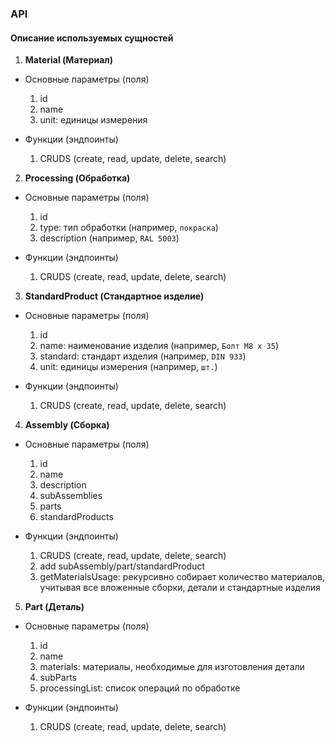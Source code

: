 ### API

#### Описание используемых сущностей

1. **Material (Материал)**

* Основные параметры (поля)
   1. id
   2. name
   3. unit: единицы измерения


* Функции (эндпоинты)
  1. CRUDS (create, read, update, delete, search)
   

2. **Processing (Обработка)**

* Основные параметры (поля)
  1. id
  2. type: тип обработки (например, `покраска`)
  3. description (например, `RAL 5003`)


* Функции (эндпоинты)
  1. CRUDS (create, read, update, delete, search)


3. **StandardProduct (Стандартное изделие)**

* Основные параметры (поля)
  1. id
  2. name: наименование изделия (например, `Болт М8 х 35`)
  3. standard: стандарт изделия (например, `DIN 933`)
  4. unit: единицы измерения (например, `шт.`)


* Функции (эндпоинты)
  1. CRUDS (create, read, update, delete, search)


4. **Assembly (Сборка)**

* Основные параметры (поля)
    1. id
    2. name
    3. description
    4. subAssemblies
    5. parts
    6. standardProducts


* Функции (эндпоинты)
    1. CRUDS (create, read, update, delete, search)
    2. add subAssembly/part/standardProduct
    3. getMaterialsUsage: рекурсивно собирает количество материалов, учитывая все вложенные сборки, детали и стандартные
       изделия

5. **Part (Деталь)**

* Основные параметры (поля)
    1. id
    2. name
    3. materials: материалы, необходимые для изготовления детали
    4. subParts
    5. processingList: список операций по обработке


* Функции (эндпоинты)
    1. CRUDS (create, read, update, delete, search)

